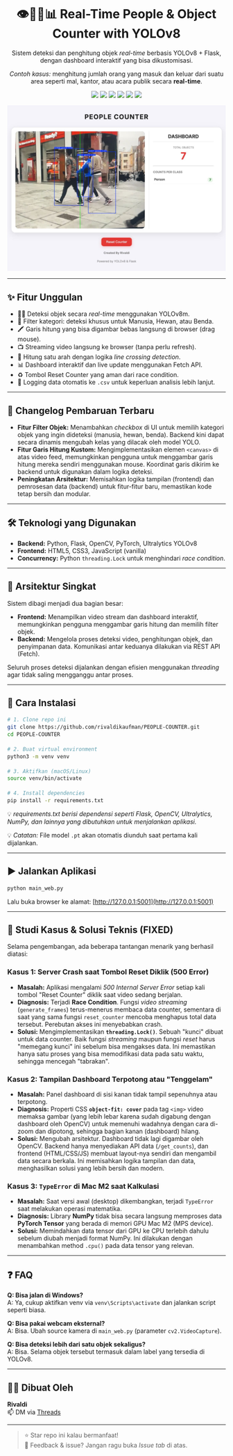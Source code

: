 <h1 align="center">👁️🚶‍♂️📊 Real-Time People & Object Counter with YOLOv8</h1>
<p align="center">Sistem deteksi dan penghitung objek <i>real-time</i> berbasis YOLOv8 + Flask, dengan dashboard interaktif yang bisa dikustomisasi.</p>
<p align="center"><i>Contoh kasus:</i> menghitung jumlah orang yang masuk dan keluar dari suatu area seperti mal, kantor, atau acara publik secara <b>real-time</b>.</p>

<p align="center">
  <img src="https://img.shields.io/badge/Flask-000000?style=for-the-badge&logo=flask&logoColor=white" />
  <img src="https://img.shields.io/badge/PyTorch-EE4C2C?style=for-the-badge&logo=pytorch&logoColor=white" />
  <img src="https://img.shields.io/badge/OpenCV-5C3EE8?style=for-the-badge&logo=opencv&logoColor=white" />
  <img src="https://img.shields.io/badge/YOLOv8-FFCC00?style=for-the-badge&logo=github&logoColor=black" />
  <img src="https://img.shields.io/badge/JavaScript-F7DF1E?style=for-the-badge&logo=javascript&logoColor=black" />
  <img src="https://img.shields.io/badge/HTML/CSS-E34F26?style=for-the-badge&logo=html5&logoColor=white" />
</p>

<p align="center">
<img src="SCREENSHOT.jpeg" alt="Live Demo Aplikasi" width="700"/>
</p>

-----

## ✨ Fitur Unggulan

- 🚶‍♂️ Deteksi objek secara *real-time* menggunakan YOLOv8m.  
- 🧠 Filter kategori: deteksi khusus untuk Manusia, Hewan, atau Benda.  
- 🖍️ Garis hitung yang bisa digambar bebas langsung di browser (drag mouse).  
- 📺 Streaming video langsung ke browser (tanpa perlu refresh).  
- 🔄 Hitung satu arah dengan logika *line crossing detection*.  
- 📊 Dashboard interaktif dan live update menggunakan Fetch API.  
- ♻️ Tombol Reset Counter yang aman dari race condition.  
- 📁 Logging data otomatis ke `.csv` untuk keperluan analisis lebih lanjut.

-----

## 📜 Changelog Pembaruan Terbaru

  * **Fitur Filter Objek:** Menambahkan *checkbox* di UI untuk memilih kategori objek yang ingin dideteksi (manusia, hewan, benda). Backend kini dapat secara dinamis mengubah kelas yang dilacak oleh model YOLO.
  * **Fitur Garis Hitung Kustom:** Mengimplementasikan elemen `<canvas>` di atas video feed, memungkinkan pengguna untuk menggambar garis hitung mereka sendiri menggunakan mouse. Koordinat garis dikirim ke backend untuk digunakan dalam logika deteksi.
  * **Peningkatan Arsitektur:** Memisahkan logika tampilan (frontend) dan pemrosesan data (backend) untuk fitur-fitur baru, memastikan kode tetap bersih dan modular.

-----

## 🛠️ Teknologi yang Digunakan

  * **Backend:** Python, Flask, OpenCV, PyTorch, Ultralytics YOLOv8
  * **Frontend:** HTML5, CSS3, JavaScript (vanilla)
  * **Concurrency:** Python `threading.Lock` untuk menghindari *race condition*.

-----

## 🧠 Arsitektur Singkat

Sistem dibagi menjadi dua bagian besar:

- **Frontend:** Menampilkan video stream dan dashboard interaktif, memungkinkan pengguna menggambar garis hitung dan memilih filter objek.  
- **Backend:** Mengelola proses deteksi video, penghitungan objek, dan penyimpanan data. Komunikasi antar keduanya dilakukan via REST API (Fetch).

Seluruh proses deteksi dijalankan dengan efisien menggunakan *threading* agar tidak saling mengganggu antar proses.

-----

## 🚀 Cara Instalasi

```bash
# 1. Clone repo ini
git clone https://github.com/rivaldikaufman/PEOPLE-COUNTER.git
cd PEOPLE-COUNTER

# 2. Buat virtual environment
python3 -m venv venv

# 3. Aktifkan (macOS/Linux)
source venv/bin/activate

# 4. Install dependencies
pip install -r requirements.txt
```

💡 *requirements.txt berisi dependensi seperti Flask, OpenCV, Ultralytics, NumPy, dan lainnya yang dibutuhkan untuk menjalankan aplikasi.*

💡 *Catatan:* File model `.pt` akan otomatis diunduh saat pertama kali dijalankan.

-----

## ▶️ Jalankan Aplikasi

```bash
python main_web.py
```

Lalu buka browser ke alamat: [http://127.0.0.1:5001](http://127.0.0.1:5001)

-----

## 🐞 Studi Kasus & Solusi Teknis (FIXED)

Selama pengembangan, ada beberapa tantangan menarik yang berhasil diatasi:

### Kasus 1: Server Crash saat Tombol Reset Diklik (500 Error)

  * **Masalah:** Aplikasi mengalami *500 Internal Server Error* setiap kali tombol "Reset Counter" diklik saat video sedang berjalan.
  * **Diagnosis:** Terjadi **Race Condition**. Fungsi *video streaming* (`generate_frames`) terus-menerus membaca data counter, sementara di saat yang sama fungsi `reset_counter` mencoba menghapus total data tersebut. Perebutan akses ini menyebabkan crash.
  * **Solusi:** Mengimplementasikan **`threading.Lock()`**. Sebuah "kunci" dibuat untuk data counter. Baik fungsi *streaming* maupun fungsi *reset* harus "memegang kunci" ini sebelum bisa mengakses data. Ini memastikan hanya satu proses yang bisa memodifikasi data pada satu waktu, sehingga mencegah "tabrakan".

### Kasus 2: Tampilan Dashboard Terpotong atau "Tenggelam"

  * **Masalah:** Panel dashboard di sisi kanan tidak tampil sepenuhnya atau terpotong.
  * **Diagnosis:** Properti CSS **`object-fit: cover`** pada tag `<img>` video memaksa gambar (yang lebih lebar karena sudah digabung dengan dashboard oleh OpenCV) untuk memenuhi wadahnya dengan cara di-zoom dan dipotong, sehingga bagian kanan (dashboard) hilang.
  * **Solusi:** Mengubah arsitektur. Dashboard tidak lagi digambar oleh OpenCV. Backend hanya menyediakan API data (`/get_counts`), dan frontend (HTML/CSS/JS) membuat layout-nya sendiri dan mengambil data secara berkala. Ini memisahkan logika tampilan dan data, menghasilkan solusi yang lebih bersih dan modern.

### Kasus 3: `TypeError` di Mac M2 saat Kalkulasi

  * **Masalah:** Saat versi awal (desktop) dikembangkan, terjadi `TypeError` saat melakukan operasi matematika.
  * **Diagnosis:** Library **NumPy** tidak bisa secara langsung memproses data **PyTorch Tensor** yang berada di memori GPU Mac M2 (MPS device).
  * **Solusi:** Memindahkan data tensor dari GPU ke CPU terlebih dahulu sebelum diubah menjadi format NumPy. Ini dilakukan dengan menambahkan method `.cpu()` pada data tensor yang relevan.

-----

## ❓ FAQ

**Q: Bisa jalan di Windows?**  
A: Ya, cukup aktifkan venv via `venv\Scripts\activate` dan jalankan script seperti biasa.

**Q: Bisa pakai webcam eksternal?**  
A: Bisa. Ubah source kamera di `main_web.py` (parameter `cv2.VideoCapture`).

**Q: Bisa deteksi lebih dari satu objek sekaligus?**  
A: Bisa. Selama objek tersebut termasuk dalam label yang tersedia di YOLOv8.

-----

## 👨‍💻 Dibuat Oleh

**Rivaldi**  
📫 DM via [Threads](https://www.threads.net/@awpetrik)

-----

> ⭐ Star repo ini kalau bermanfaat!  
> 👀 Feedback & issue? Jangan ragu buka *Issue tab* di atas.
